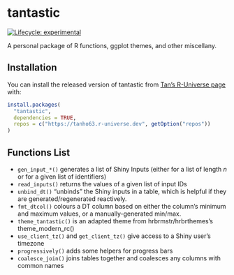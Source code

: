 
<!-- README.md is generated from README.Rmd. Please edit that file -->

# tantastic

<!-- badges: start -->

[![Lifecycle:
experimental](https://img.shields.io/badge/lifecycle-experimental-informational?style=flat-square)](https://lifecycle.r-lib.org/articles/stages.html#experimental)
<!-- badges: end -->

A personal package of R functions, ggplot themes, and other miscellany.

## Installation

You can install the released version of tantastic from [Tan’s R-Universe
page](https://tanho63.r-universe.dev) with:

``` r
install.packages(
  "tantastic", 
  dependencies = TRUE, 
  repos = c("https://tanho63.r-universe.dev", getOption("repos"))
)
```

## Functions List

- `gen_input_*()` generates a list of Shiny Inputs (either for a list of
  length *n* or for a given list of identifiers)
- `read_inputs()` returns the values of a given list of input IDs
- `unbind_dt()` “unbinds” the Shiny inputs in a table, which is helpful
  if they are generated/regenerated reactively.
- `fmt_dtcol()` colours a DT column based on either the column’s minimum
  and maximum values, or a manually-generated min/max.
- `theme_tantastic()` is an adapted theme from hrbrmstr/hrbrthemes’s
  theme_modern_rc()
- `use_client_tz()` and `get_client_tz()` give access to a Shiny user’s
  timezone
- `progressively()` adds some helpers for progress bars
- `coalesce_join()` joins tables together and coalesces any columns with common names
